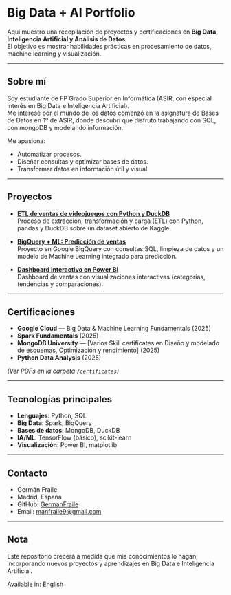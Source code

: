 # Big Data + AI Portfolio  

Aqui muestro una recopilación de proyectos y certificaciones en **Big Data, Inteligencia Artificial y Análisis de Datos**.  
El objetivo es mostrar habilidades prácticas en procesamiento de datos, machine learning y visualización.  

---

## Sobre mí  
Soy estudiante de FP Grado Superior en Informática (ASIR, con especial interés en Big Data e Inteligencia Artificial).  
Me interesé por el mundo de los datos comenzó en la asignatura de Bases de Datos en 1º de ASIR, donde descubrí que disfruto trabajando con SQL, con mongoDB y modelando información.  

Me apasiona:  
- Automatizar procesos.  
- Diseñar consultas y optimizar bases de datos.  
- Transformar datos en información útil y visual.  


---

## Proyectos  

- **[ETL de ventas de videojuegos con Python y DuckDB](notebooks/etl_videogames.ipynb)**  
  Proceso de extracción, transformación y carga (ETL) con Python, pandas y DuckDB sobre un dataset abierto de Kaggle.  

- **[BigQuery + ML: Predicción de ventas](notebooks/bigquery_ml_project.ipynb)**  
  Proyecto en Google BigQuery con consultas SQL, limpieza de datos y un modelo de Machine Learning integrado para predicción.  

- **[Dashboard interactivo en Power BI](dashboards/)**  
  Dashboard de ventas con visualizaciones interactivas (categorías, tendencias y comparaciones).  

---

## Certificaciones  

- **Google Cloud** — Big Data & Machine Learning Fundamentals (2025)  
- **Spark Fundamentals** (2025)  
- **MongoDB University** — [Varios Skill certificates en Diseño y modelado de esquemas, Optimización y rendimiento] (2025)  
- **Python Data Analysis** (2025)  

*(Ver PDFs en la carpeta [`/certificates`](certificates/))*  

---

## Tecnologías principales  

- **Lenguajes**: Python, SQL  
- **Big Data**: Spark, BigQuery  
- **Bases de datos**: MongoDB, DuckDB  
- **IA/ML**: TensorFlow (básico), scikit-learn  
- **Visualización**: Power BI, matplotlib  

---

## Contacto  

- Germán Fraile
- Madrid, España  
-  GitHub: [GermanFraile](https://github.com/GermanFraile)  
- Email: manfraile9@gmail.com

---

## Nota  
Este repositorio crecerá a medida que mis conocimientos lo hagan, incorporando nuevos proyectos y aprendizajes en Big Data e Inteligencia Artificial.  

Available in: [English](README_EN.md)

